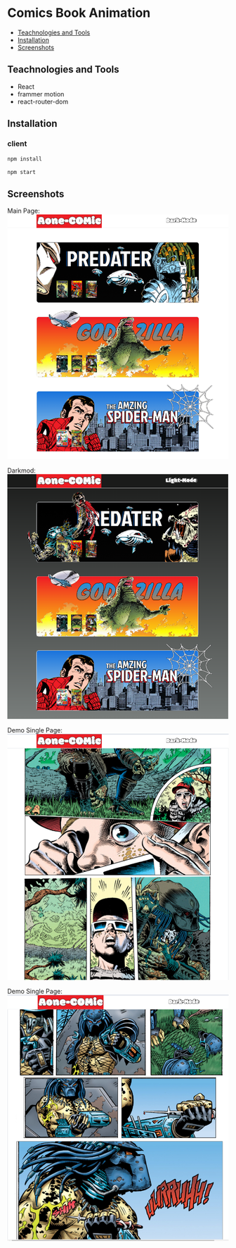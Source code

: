 #  Comics Book Animation 



- [Teachnologies and Tools](#teachnologies-and-tools)
- [Installation](#installation)
- [Screenshots](#screenshots)


## Teachnologies and Tools

- React
- frammer motion
- react-router-dom



## Installation

### client
```
npm install
```
```
npm start
```


## Screenshots
Main Page:
![enter image description here](https://github.com/aoneaonedev2001/comics-app/blob/master/public/Png%20Demo/home1.PNG?raw=true)

Darkmod:
![enter image description here](https://github.com/aoneaonedev2001/comics-app/blob/master/public/Png%20Demo/home.PNG?raw=true)



Demo Single Page:
![enter image description here](https://github.com/aoneaonedev2001/comics-app/blob/master/public/Png%20Demo/content2.PNG?raw=true)



Demo Single Page:
![enter image description here](https://github.com/aoneaonedev2001/comics-app/blob/master/public/Png%20Demo/content1.PNG?raw=true)
